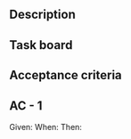 ## Description

<!-- Describe the overall goals of the pull request -->

## Task board

<!-- Link to any relevant Jira Ticket, or other GitHub Issues/Pulls -->

## Acceptance criteria

## AC - 1

Given:
When:
Then:
